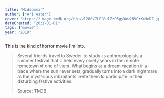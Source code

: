 ```yaml
---
title: "Midsommar"
author: ["Ari Aster"]
cover: "https://image.tmdb.org/t/p/w1280/7LEI8ulZzO5gy9Ww2NVCrKmHeDZ.jpg"
dateCreated: "2021-01-01"
tags: ["movie"]
year: "2019"
---
```


This is the kind of horror movie I'm into.

> Several friends travel to Sweden to study as anthropologists a summer festival that is held every ninety years in the remote hometown of one of them. What begins as a dream vacation in a place where the sun never sets, gradually turns into a dark nightmare as the mysterious inhabitants invite them to participate in their disturbing festive activities.
>
> Source: TMDB
